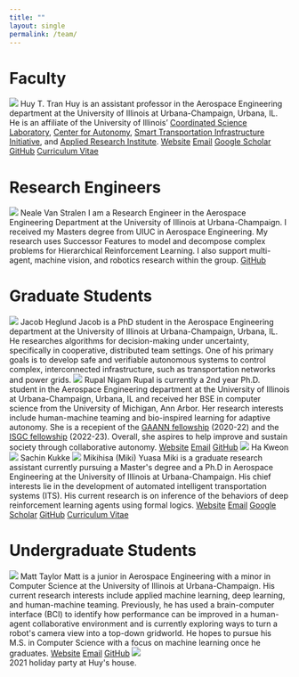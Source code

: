 ```yaml
---
title: ""
layout: single
permalink: /team/
---
```


# Faculty

<figure-team>
    <img src="{{ site.url }}{{ site.baseurl }}/assets/images/huy.jpg">
    <figcaption-team>
        <span class="name">Huy T. Tran</span>
        <span class="info">
            Huy is an assistant professor in the Aerospace Engineering department at the University of Illinois at Urbana-Champaign, Urbana, IL. He is an affiliate of the University of Illinois’ <a href="https://csl.illinois.edu/">Coordinated Science Laboratory</a>, <a href="https://autonomy.illinois.edu">Center for Autonomy</a>, <a href="https://stii.illinois.edu/">Smart Transportation Infrastructure Initiative</a>, and <a href="https://appliedresearch.illinois.edu/">Applied Research Institute</a>.
        </span>
        <!-- remove logos if not needed -->
        <span class="logo"><i class="fas fa-fw fa-link"></i> <a href="http://huytrtran.github.io">Website</a></span>
        <span class="logo"><i class="fas fa-fw fa-envelope-square"></i> <a href="mailto:huytran1@illinois.edu">Email</a></span>
        <span class="logo"><i class="fa fa-graduation-cap"></i> <a href="https://scholar.google.com/citations?user=TgaPukcAAAAJ&hl=en">Google Scholar</a></span>
        <span class="logo"><i class="fab fa-fw fa-github"></i> <a href="https://github.com/huytrtran">GitHub</a></span>
        <span class="logo"><i class="fas fa-fw fa-file-alt"></i> <a href="{{ site.url }}{{ site.baseurl }}/assets/pdfs/huy-cv.pdf">Curriculum Vitae</a></span>
    </figcaption-team>
</figure-team>

# Research Engineers

<figure-team>
    <img src="{{ site.url }}{{ site.baseurl }}/assets/images/Neale_pic.png">
    <figcaption-team>
        <span class="name">Neale Van Stralen</span>
        <span class="info">
            I am a Research Engineer in the Aerospace Engineering Department at the University of Illinois at Urbana-Champaign. I received my Masters degree from UIUC in Aerospace Engineering. My research uses Successor Features to model and decompose complex problems for Hierarchical Reinforcement Learning. I also support multi-agent, machine vision, and robotics research within the group.
        </span>
        <span class="logo"><i class="fab fa-fw fa-github"></i> <a href="https://github.com/vanstrn">GitHub</a></span>
    </figcaption-team>
</figure-team>

# Graduate Students

<figure-team>
    <img src="{{ site.url }}{{ site.baseurl }}/assets/images/jacob.jpg">
    <figcaption-team>
        <span class="name">Jacob Heglund</span>
        <span class="info">
            Jacob is a PhD student in the Aerospace Engineering department at the University of Illinois at Urbana-Champaign, Urbana, IL. He researches algorithms for decision-making under uncertainty, specifically in cooperative, distributed team settings. One of his primary goals is to develop safe and verifiable autonomous systems to control complex, interconnected infrastructure, such as transportation networks and power grids.
        </span>
    </figcaption-team>
</figure-team>

<figure-team>
    <img src="{{ site.url }}{{ site.baseurl }}/assets/images/rupal.jpg">
    <figcaption-team>
        <span class="name">Rupal Nigam</span>
        <span class="info">
            Rupal is currently a 2nd year Ph.D. student in the Aerospace Engineering department at the University of Illinois at Urbana-Champaign, Urbana, IL and received her BSE in computer science from the University of Michigan, Ann Arbor. Her research interests include human-machine teaming and bio-inspired learning for adaptive autonomy. She is a recepient of the <a href="https://www2.ed.gov/programs/gaann/index.html">GAANN fellowship</a> (2020-22) and the <a href="https://isgc.aerospace.illinois.edu/fellowship-information/">ISGC fellowship</a> (2022-23). Overall, she aspires to help improve and sustain society through collaborative autonomy.
        </span>
        <span class="logo"><i class="fas fa-fw fa-link"></i> <a href="www.rupalnigam.com">Website</a></span>
        <span class="logo"><i class="fas fa-fw fa-envelope-square"></i> <a href="mailto:rupaln2@illinois.edu">Email</a></span>
        <span class="logo"><i class="fab fa-fw fa-github"></i> <a href="https://github.com/apurl1">GitHub</a></span>
    </figcaption-team>
</figure-team>

<figure-team>
    <img src="{{ site.url }}{{ site.baseurl }}/assets/images/kweon.jpg">
    <figcaption-team>
        <span class="name">Ha Kweon</span>
        <!-- <span class="info">
            Kweon is ...
        </span> -->
    </figcaption-team>
</figure-team>

<figure-team>
    <img src="{{ site.url }}{{ site.baseurl }}/assets/images/sachin.jpg">
    <figcaption-team>
        <span class="name">Sachin Kukke</span>
        <!-- <span class="info">
            Sachin is ...
        </span> -->
    </figcaption-team>
</figure-team>

<figure-team>
    <img src="{{ site.url }}{{ site.baseurl }}/assets/images/miki.jpg">
    <figcaption-team>
        <span class="name">Mikihisa (Miki) Yuasa</span>
        <span class="info">
            Miki is a graduate research assistant currently pursuing a Master's degree and a Ph.D in Aerospace Engineering at the University of Illinois at Urbana-Champaign. His chief interests lie in the development of automated intelligent transportation systems (ITS). His current research is on inference of the behaviors of deep reinforcement learning agents using formal logics.
        </span>
        <!-- remove logos if not needed -->
        <span class="logo"><i class="fas fa-fw fa-link"></i> <a href="https://miki-yuasa.github.io/">Website</a></span>
        <span class="logo"><i class="fas fa-fw fa-envelope-square"></i> <a href="mailto:myuasa2@illinois.edu">Email</a></span>
        <span class="logo"><i class="fa fa-graduation-cap"></i> <a href="https://scholar.google.com/citations?user=NiRKTWkAAAAJ&hl=en">Google Scholar</a></span>
        <span class="logo"><i class="fab fa-fw fa-github"></i> <a href="https://github.com/miki-yuasa">GitHub</a></span>
        <span class="logo"><i class="fas fa-fw fa-file-alt"></i> <a href="https://miki-yuasa.github.io/CV_Mikihisa_Yuasa.pdf">Curriculum Vitae</a></span>
    </figcaption-team>
</figure-team>

# Undergraduate Students

<figure-team>
    <img src="{{ site.url }}{{ site.baseurl }}/assets/images/matt.png">
    <figcaption-team>
        <span class="name">Matt Taylor</span>
        <span class="info">
            Matt is a junior in Aerospace Engineering with a minor in Computer Science at the University of Illinois at Urbana-Champaign. His current research interests include applied machine learning, deep learning, and human-machine teaming. Previously, he has used a brain-computer interface (BCI) to identify how performance can be improved in a human-agent collaborative environment and is currently exploring ways to turn a robot's camera view into a top-down gridworld. He hopes to pursue his M.S. in Computer Science with a focus on machine learning once he graduates.
        </span>
        <span class="logo"><i class="fas fa-fw fa-link"></i> <a href="https://www.linkedin.com/in/matthtaylor/">Website</a></span>
        <span class="logo"><i class="fas fa-fw fa-envelope-square"></i> <a href="mailto:mht3@illinois.edu">Email</a></span>
        <span class="logo"><i class="fab fa-fw fa-github"></i> <a href="https://github.com/mht3">GitHub</a></span>
    </figcaption-team>
</figure-team>

<figure-full-caption>
	<a href="{{ site.url }}{{ site.baseurl }}/assets/images/2021-holiday.jpg"><img src="{{ site.url }}{{ site.baseurl }}/assets/images/2021-holiday.jpg"></a>
	<figcaption>2021 holiday party at Huy's house.</figcaption>
</figure-full-caption>
